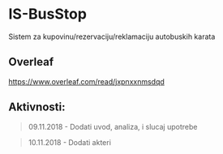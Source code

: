 # IS-BusStop

Sistem za kupovinu/rezervaciju/reklamaciju autobuskih karata

## Overleaf
https://www.overleaf.com/read/jxpnxxnmsdqd

## Aktivnosti:
>09.11.2018 - Dodati uvod, analiza, i slucaj upotrebe

>10.11.2018 - Dodati akteri

